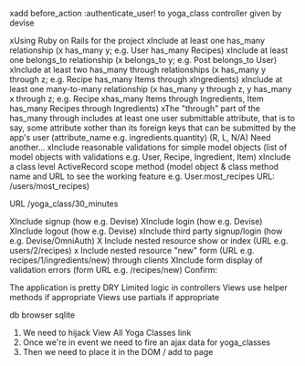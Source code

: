 xadd before_action :authenticate_user! to yoga_class controller given by devise

xUsing Ruby on Rails for the project
xInclude at least one has_many relationship (x has_many y; e.g. User has_many Recipes)
xInclude at least one belongs_to relationship (x belongs_to y; e.g. Post belongs_to User)
xInclude at least two has_many through relationships (x has_many y through z; e.g. Recipe has_many Items through xIngredients)
xInclude at least one many-to-many relationship (x has_many y through z, y has_many x through z; e.g. Recipe xhas_many Items through Ingredients, Item has_many Recipes through Ingredients)
xThe "through" part of the has_many through includes at least one user submittable attribute, that is to say, some attribute xother than its foreign keys that can be submitted by the app's user (attribute_name e.g. ingredients.quantity) (R, L, N/A) Need another...
xInclude reasonable validations for simple model objects (list of model objects with validations e.g. User, Recipe, Ingredient, Item)
xInclude a class level ActiveRecord scope method (model object & class method name and URL to see the working feature e.g. User.most_recipes URL: /users/most_recipes)

URL /yoga_class/30_minutes

 XInclude signup (how e.g. Devise)
 XInclude login (how e.g. Devise)
 XInclude logout (how e.g. Devise)
 xInclude third party signup/login (how e.g. Devise/OmniAuth)
X Include nested resource show or index (URL e.g. users/2/recipes)
x Include nested resource "new" form (URL e.g. recipes/1/ingredients/new) through clients
XInclude form display of validation errors (form URL e.g. /recipes/new)
Confirm:

The application is pretty DRY
Limited logic in controllers
Views use helper methods if appropriate
Views use partials if appropriate

db browser sqlite

1. We need to hijack View All Yoga Classes link
2. Once we're in event we need to fire an ajax data for yoga_classes
3. Then we need to place it in the DOM / add to page
